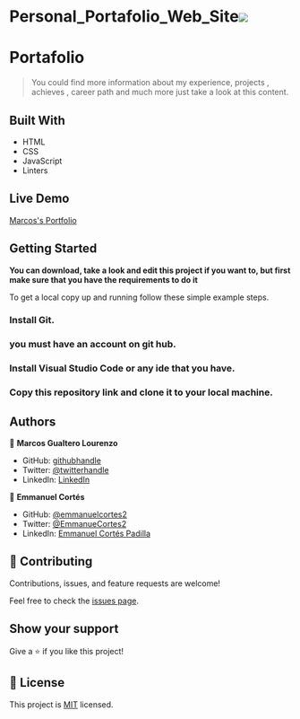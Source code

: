 # Personal_Portafolio_Web_Site![](https://img.shields.io/badge/Microverse-blueviolet)

# Portafolio

> You could find more information about my experience, projects , achieves , career path and much more just take a look at this content.


## Built With

- HTML
- CSS
- JavaScript
- Linters

## Live Demo

[Marcos's Portfolio](https://goruchie.github.io/first-mobile/)
 
## Getting Started

**You can download, take a look and edit this project if you want to, but first make sure that you have the requirements to do it**



To get a local copy up and running follow these simple example steps.

### Install Git.

### you must have an account on git hub.

### Install Visual Studio Code or any ide that you have.

### Copy this repository link and clone it to your local machine.





## Authors

👤 **Marcos Gualtero Lourenzo**

- GitHub: [githubhandle](@https://github.com/Goruchie)
- Twitter: [@twitterhandle](https://twitter.com/Goruchie2)
- LinkedIn: [LinkedIn](https://www.linkedin.com/in/marcos-gualtero-a2aa35246/)

👤 **Emmanuel Cortés**

- GitHub: [@emmanuelcortes2](https://github.com/emmanuelcortes2)
- Twitter: [@EmmanueCortes2](https://twitter.com/EmmanueCortes2)
- LinkedIn: [Emmanuel Cortés Padilla](www.linkedin.com/in/emmanuel-cortés-padilla-490982140)


## 🤝 Contributing

Contributions, issues, and feature requests are welcome!

Feel free to check the [issues page](../../issues/).

## Show your support

Give a ⭐️ if you like this project!



## 📝 License

This project is [MIT](./LICENSE) licensed.